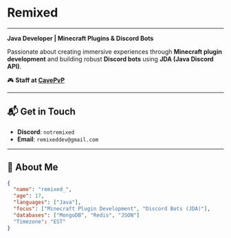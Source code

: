 # Remixed
---

**Java Developer | Minecraft Plugins & Discord Bots**

Passionate about creating immersive experiences through **Minecraft plugin development** and building robust **Discord bots** using **JDA (Java Discord API)**.

🎮 **Staff at [CavePvP](https://discord.gg/cavepvp)**

---

## 📬 Get in Touch

- **Discord**: `notremixed`
- **Email**: `remixeddev@gmail.com`

---

## 🧠 About Me

```json
{
  "name": "remixed_",
  "age": 17,
  "languages": ["Java"],
  "focus": ["Minecraft Plugin Development", "Discord Bots (JDA)"],
  "databases": ["MongoDB", "Redis", "JSON"]
  "Timezone": "EST"
}
```
